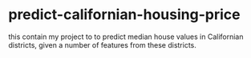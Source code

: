 # predict-californian-housing-price
this contain my project to  to predict median house values in Californian districts, given a number of features from these districts.
